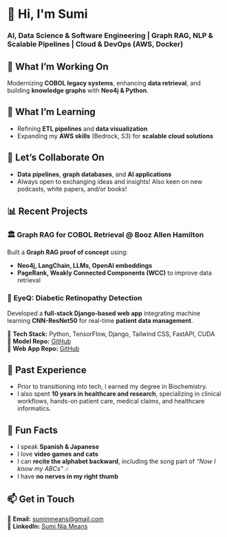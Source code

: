 # 👋 Hi, I'm Sumi 
### AI, Data Science & Software Engineering | Graph RAG, NLP & Scalable Pipelines | Cloud & DevOps (AWS, Docker)

## 🔭 What I’m Working On  
Modernizing **COBOL legacy systems**, enhancing **data retrieval**, and building **knowledge graphs** with **Neo4j & Python**.  

## 🌱 What I’m Learning  
- Refining **ETL pipelines** and **data visualization**  
- Expanding my **AWS skills** (Bedrock, S3) for **scalable cloud solutions**  

## 👯 Let’s Collaborate On  
- **Data pipelines**, **graph databases**, and **AI applications**  
- Always open to exchanging ideas and insights! Also keen on new podcasts, white papers, and/or books!

## 📊 Recent Projects  

###  🏛 **Graph RAG for COBOL Retrieval** @ Booz Allen Hamilton  
Built a **Graph RAG proof of concept** using:  
- **Neo4j, LangChain, LLMs, OpenAI embeddings**  
- **PageRank, Weakly Connected Components (WCC)** to improve data retrieval  

### 🏥 **EyeQ: Diabetic Retinopathy Detection**  
Developed a **full-stack Django-based web app** integrating machine learning **CNN-ResNet50** for real-time **patient data management**.  

🔹 **Tech Stack:** Python, TensorFlow, Django, Tailwind CSS, FastAPI, CUDA  
🔹 **Model Repo:** [GitHub](https://github.com/SNMeans/rrat-diabetic-retinopathy-CNNmodel)  
🔹 **Web App Repo:** [GitHub](https://github.com/NeffCodes/retinopathy-risk-assessment-tool)  

## 💼 Past Experience  
- Prior to transitioning into tech, I earned my degree in Biochemistry.
- I also spent **10 years in healthcare and research**, specializing in clinical workflows, hands-on patient care, medical claims, and healthcare informatics.

## 🎨 Fun Facts  
- I speak **Spanish & Japanese**  
- I love **video games and cats**  
- I can **recite the alphabet backward**, including the song part of *“Now I know my ABCs”* 🎶  
- I have **no nerves in my right thumb** 

## 📫 Get in Touch  
📧 **Email:** suminmeans@gmail.com  
💼 **LinkedIn:** [Sumi Nia Means](https://www.linkedin.com/in/suminmeans/)  


